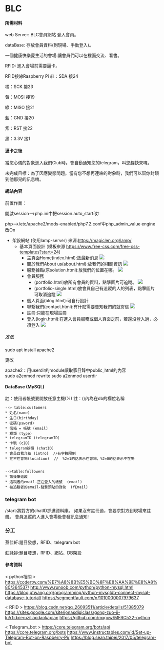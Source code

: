 BLC
===

#### 所需材料
web Server: BLC會員網站 登入會員。 

dataBase: 存放會員資料(到現場、手動登入)。 

一個健康快樂愛生活的會場:讓會員們可以在裡面交流、看書。 

RFID: 進入會場前需要逼卡。

RFID接線Raspberry Pi
紅：SDA     接24  

橘：SCK     接23  

黃：MOSI    接19 

綠：MISO    接21  

藍：GND     接20  

紫：RST     接22  

黑：3.3V    接1




#### 逼卡之後
當您心儀的對象進入我們Club時，會自動通知您的telegram，叫您趕快來唷。 

未完成目標：為了因應變態問題。當有您不想再連絡的對象時，我們可以幫你封鎖到他那兒的訊息唷。

#### 網站內容
前置作業：

開啟session-->php.ini中把session.auto_start改1 

php-–>/etc/apache2/mods-enabled/php7.2.conf中php_admin_value engine 改On

* 架設網站 (使用lamp-server) 來源:https://magiclen.org/lamp/
    * 基本頁面設計 (模板來源 https://www.free-css.com/free-css-templates?start=24)
        * 主頁面Home(index.html):放最新消息
        ![](https://i.imgur.com/oGpwsKk.jpg)
        * 關於我們About us(about.html):放我們的相關資訊
         ![](https://i.imgur.com/9jwbJPI.png)
        * 服務據點(原solution.html):放我們的位置在哪。
        ![](https://i.imgur.com/gidSmlg.png)
        * 會員服務
            * (portfolio.html)放所有會員的資料，點擊圖片可追蹤。
            ![](https://i.imgur.com/cgZgGzF.png)
            * (portfolio-single.html)放會員自己有追蹤的人的列表，點擊圖片可取消追蹤
            ![](https://i.imgur.com/jjPQMVj.png)
        * 個人頁面(blog.html):可自行設計 
        * 聯繫我們(contact.html):有什麼需要告知我們的就寄信
        ![](https://i.imgur.com/7dt25iT.png)
        * 註冊:只能在現場註冊
        * 登入(login.html):在進入會員服務或個人頁面之前，若還沒登入過，必須登入
        ![](https://i.imgur.com/sCvwgfh.jpg)
##### 方法
sudo apt install apache2  

更改

apache2：用userdir的module讀取家目錄中public_html的內容  
sudo a2enmod rewrite
sudo a2enmod userdir  

#### DataBase (MySQL)
註：使用者帳號要開放任意主機(%)
註：()內為在db的欄位名稱

    --> table:customers
    * 姓名(name)
    * 生日(birthday)
    * 密碼(psword)
    * 信箱 = 帳號 (email)
    * 種類 (type)
    * telegramID (telegramID)
    * 卡號 (cID)
    * telegram辨識 (chatID)
    * 會員自我介紹 (intro)  //有字數限制
    * 在不在會場(location)  //  %2=1的話表示在會場，%2=0的話表示不在場
    
    
    -->table:followers
    * 第幾筆追蹤
    * 追蹤者的email-正在登入的帳號  (email)
    * 被追蹤者的email-點擊頭貼的對象  (fEmail)
    
### telegram bot
/start:將對方的chatID抓進資料庫。 如果沒有註冊過，會要求對方到現場來註冊。
會員追蹤的人進入會場後會發訊息通知!

### 分工

蔡佳軒:題目發想，RFID、telegram bot

莊詠婷:題目發想，RFID、網站、DB架設

#### 參考資料
< python相關 >
https://codertw.com/%E7%A8%8B%E5%BC%8F%E8%AA%9E%E8%A8%80/364537/
http://www.runoob.com/python/python-mysql.html
https://blog.gtwang.org/programming/python-mysqldb-connect-mysql-database-tutorial/
https://segmentfault.com/q/1010000007979637

< RFID >
https://blog.csdn.net/qq_26093511/article/details/51385079
https://sites.google.com/site/jonasdigiclass/gong-zuo-ji-lu/rfidxieruziliaodaokapian
https://github.com/mxgxw/MFRC522-python

< Telegram_bot >
https://core.telegram.org/bots/api
https://core.telegram.org/bots
https://www.instructables.com/id/Set-up-Telegram-Bot-on-Raspberry-Pi/
https://blog.sean.taipei/2017/05/telegram-bot


